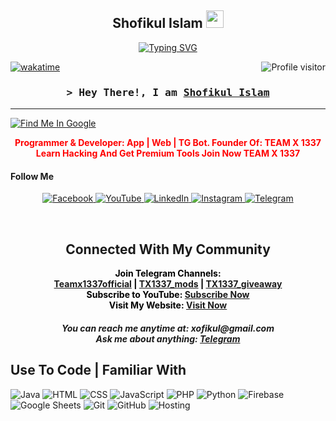 <!DOCTYPE html>
<html lang="en">
<head>
    <meta charset="UTF-8">
    <meta name="viewport" content="width=device-width, initial-scale=1.0">
    <title>Shofikul Islam</title>
</head>
<body>

<h2 align="center">Shofikul Islam <img src="https://media.giphy.com/media/hvRJCLFzcasrR4ia7z/giphy.gif" width="28"></h2>

<p align="center">
    <a href="https://github.com/xofikul1337">
        <img src="https://readme-typing-svg.herokuapp.com/?lines=Self%20Taught%20Programmer;Front%20End%20Developer;1.5%2B%20years%20of%20coding%20experience;Always%20learning%20new%20things&center=true&width=380&height=45" alt="Typing SVG">
    </a>
</p>

<a href="https://komarev.com/ghpvc/?username=xofikul1337">
    <img align="right" src="https://komarev.com/ghpvc/?username=xofikul1337&label=Visitors&color=0e75b6&style=flat" alt="Profile visitor" />
</a>

[![wakatime](https://wakatime.com/badge/user/eebb3dd8-d9b2-40de-9b88-6fd6cac99dbc.svg)](https://wakatime.com/@eebb3dd8-d9b2-40de-9b88-6fd6cac99dbc)

<!-- Intro  -->
<h3 align="center">
    <samp>&gt; Hey There!, I am <b><a target="_blank" href="https://github.com/xofikul1337">Shofikul Islam</a></b></samp>
</h3>

<p align="center"> 
    <hr>
    <a href="https://www.google.com/search?q=team+x+1337+shofikul+islam&oq=te&gs_lcrp=EgZjaHJvbWUqBggDEEUYOzIGCAAQRRg8MgYIARBFGDwyBggCEEUYPDIGCAMQRRg7MgYIBBBFGDsyBggFEEUYOzIGCAYQRRg5Mg0IBxAAGJECGIAEGIoFMhMICBAAGIMBGJECGLEDGIAEGIoFMg0ICRAAGIMBGLEDGIAE0gEIMTIzNWowajSoAgCwAgA&sourceid=chrome-mobile&ie=UTF-8#ip=1">
        <img src="https://img.shields.io/badge/Google%20Me-4285F4?style=for-the-badge&logo=google&logoColor=white" alt="Find Me In Google" />
    </a>
</p>

<p style="text-align:center; color:#FF0000; font-weight:bold;">
    Programmer & Developer: App | Web | TG Bot. Founder Of: TEAM X 1337 Learn Hacking And Get Premium Tools Join Now TEAM X 1337
</p>

<h4>Follow Me</h4>
<p align="center">
    <a href="https://www.facebook.com/S80F9KU50/" target="blank">
        <img src="https://img.shields.io/badge/Facebook-1877F2?style=for-the-badge&logo=facebook&logoColor=white" alt="Facebook" />
    </a>
    <a href="https://youtube.com/@teamxofficial-1337" target="_blank">
        <img src="https://img.shields.io/badge/YouTube-FF0000?style=for-the-badge&logo=youtube&logoColor=white" alt="YouTube"/>
    </a>
    <a href="https://www.linkedin.com/in/shofikul-islam-76b01322a?originalSubdomain=bd" target="_blank">
        <img src="https://img.shields.io/badge/LinkedIn-0077B5?style=for-the-badge&logo=linkedin&logoColor=white" alt="LinkedIn"/>
    </a>
    <a href="https://www.instagram.com/itz_shofikul_islam/" target="_blank">
        <img src="https://img.shields.io/badge/Instagram-E4405F?style=for-the-badge&logo=instagram&logoColor=white" alt="Instagram" />
    </a> 
    <a href="https://t.me/S80F9K6L1337" target="_blank">
        <img src="https://img.shields.io/badge/Telegram-2CA5E0?style=for-the-badge&logo=telegram&logoColor=white" alt="Telegram"  />
    </a> 
</p>

<br />

<!-- About Section -->
<h2 style="text-align:center;">Connected With My Community</h2>
<p style="text-align:center; color:#000; font-weight:bold;">
    Join Telegram Channels:
    <br>
    <a href="https://t.me/Teamx1337official">Teamx1337official</a> |
    <a href="https://t.me/TX1337_mods">TX1337_mods</a> |
    <a href="https://t.me/TX1337_giveaway">TX1337_giveaway</a>
    <br>
    Subscribe to YouTube: <a href="https://youtube.com/@teamxofficial-1337">Subscribe Now</a>
    <br>
    Visit My Website: <a href="https://teamxstore.com">Visit Now</a>
</p>

<h5 style="text-align:center; font-weight:bold;">
    You can reach me anytime at: xofikul@gmail.com
    <br>
    Ask me about anything: <a href="https://t.me/S80F9K6L1337">Telegram</a>
</h5>

## Use To Code | Familiar With 

![Java](https://img.shields.io/badge/Java-007396?style=for-the-badge&labelColor=black&logo=java&logoColor=007396)
![HTML](https://img.shields.io/badge/HTML5-E34F26?style=for-the-badge&labelColor=black&logo=html5&logoColor=E34F26)
![CSS](https://img.shields.io/badge/CSS3-1572B6?style=for-the-badge&labelColor=black&logo=css3&logoColor=1572B6)
![JavaScript](https://img.shields.io/badge/JavaScript-F7DF1E?style=for-the-badge&labelColor=black&logo=javascript&logoColor=F7DF1E)
![PHP](https://img.shields.io/badge/PHP-777BB4?style=for-the-badge&labelColor=black&logo=php&logoColor=777BB4)
![Python](https://img.shields.io/badge/Python-3776AB?style=for-the-badge&labelColor=black&logo=python&logoColor=3776AB)
![Firebase](https://img.shields.io/badge/Firebase-FFCA28?style=for-the-badge&labelColor=black&logo=firebase&logoColor=FFCA28)
![Google Sheets](https://img.shields.io/badge/Google%20Sheets-34A853?style=for-the-badge&labelColor=black&logo=google%20sheets&logoColor=34A853)
![Git](https://img.shields.io/badge/Git-F05032?style=for-the-badge&labelColor=black&logo=git&logoColor=F05032)
![GitHub](https://img.shields.io/badge/GitHub-181717?style=for-the-badge&labelColor=black&logo=github&logoColor=181717)
![Hosting](https://img.shields.io/badge/Hosting-0078D4?style=for-the-badge&labelColor=black&logo=microsoft%20azure&logoColor=0078D4)

</body>
</html>
